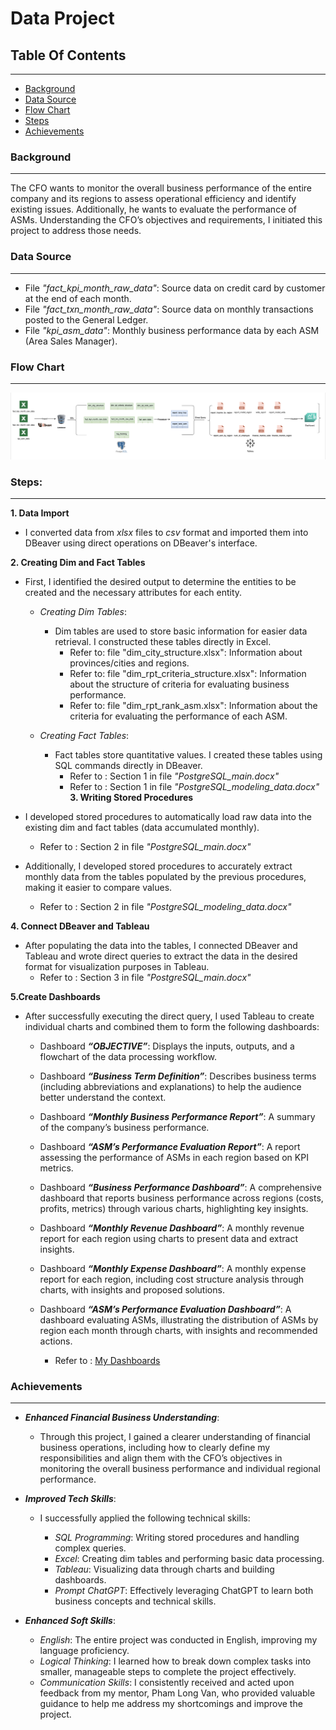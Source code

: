 # Data Project
## Table Of Contents 
---
- [Background](#background)
- [Data Source](#data-source)
- [Flow Chart](#flow-chart)
- [Steps](#steps)
- [Achievements](#achievements)


### Background
--- 
The CFO wants to monitor the overall business performance of the entire company and its regions to assess operational efficiency and identify existing issues. Additionally, he wants to evaluate the performance of ASMs.
Understanding the CFO’s objectives and requirements, I initiated this project to address those needs.

### Data Source
---
- File *"fact_kpi_month_raw_data"*: Source data on credit card by customer at the end of each month.
- File *"fact_txn_month_raw_data"*: Source data on monthly transactions posted to the General Ledger.
- File *"kpi_asm_data"*: Monthly business performance data by each ASM (Area Sales Manager).

### Flow Chart 
---
![image_alt](https://github.com/pklinh29/Data-Project-/blob/01d7d7a48f6567a7f8d475ea6fcde100c8d21487/A%CC%89nh%20ma%CC%80n%20hi%CC%80nh%202025-05-11%20lu%CC%81c%2011.06.45.png)
    
### Steps:
---
**1. Data Import**
- I converted data from *xlsx* files to *csv* format and imported them into DBeaver using direct operations on DBeaver's interface.

**2. Creating Dim and Fact Tables**
- First, I identified the desired output to determine the entities to be created and the necessary attributes for each entity.
  - *Creating Dim Tables*:
      - Dim tables are used to store basic information for easier data retrieval. I constructed these tables directly in Excel.
        - Refer to: file "dim_city_structure.xlsx": Information about provinces/cities and regions.
        - Refer to: file "dim_rpt_criteria_structure.xlsx": Information about the structure of criteria for evaluating business performance.
        - Refer to: file "dim_rpt_rank_asm.xlsx": Information about the criteria for evaluating the performance of each ASM.
          
  - *Creating Fact Tables*:
      - Fact tables store quantitative values. I created these tables using SQL commands directly in DBeaver.
        - Refer to : Section 1 in file *"PostgreSQL_main.docx"*
        - Refer to : Section 1 in file *"PostgreSQL_modeling_data.docx"*        
**3. Writing Stored Procedures**
- I developed stored procedures to automatically load raw data into the existing dim and fact tables (data accumulated monthly). 
  - Refer to : Section 2 in file *"PostgreSQL_main.docx"*
 
- Additionally, I developed stored procedures to accurately extract monthly data from the tables populated by the previous procedures, making it easier to compare values.
  - Refer to : Section 2 in file *"PostgreSQL_modeling_data.docx"*
    
**4. Connect DBeaver and Tableau**
- After populating the data into the tables, I connected DBeaver and Tableau and wrote direct queries to extract the data in the desired format for visualization purposes in Tableau.
  - Refer to : Section 3 in file *"PostgreSQL_main.docx"*

**5.Create Dashboards**

  - After successfully executing the direct query, I used Tableau to create individual charts and combined them to form the following    dashboards:

    - Dashboard ***“OBJECTIVE”***: Displays the inputs, outputs, and a flowchart of the data processing workflow.
    - Dashboard ***“Business Term Definition”***: Describes business terms (including abbreviations and explanations) to help the audience better understand the context.
    - Dashboard ***“Monthly Business Performance Report”***: A summary of the company’s business performance.
    - Dashboard ***“ASM’s Performance Evaluation Report”***: A report assessing the performance of ASMs in each region based on KPI metrics.
    - Dashboard ***“Business Performance Dashboard”***: A comprehensive dashboard that reports business performance across regions (costs, profits, metrics) through various charts, highlighting key insights.
    - Dashboard ***“Monthly Revenue Dashboard”***: A monthly revenue report for each region using charts to present data and extract insights.
    - Dashboard ***“Monthly Expense Dashboard”***: A monthly expense report for each region, including cost structure analysis through charts, with insights and proposed solutions.
    - Dashboard ***“ASM’s Performance Evaluation Dashboard”***: A dashboard evaluating ASMs, illustrating the distribution of ASMs by region each month through charts, with insights and recommended actions.
            

       - Refer to : [My Dashboards](https://public.tableau.com/shared/TCDPPZMWY?:display_count=n&:origin=viz_share_link)

### Achievements
---
- ***Enhanced Financial Business Understanding***:
    - Through this project, I gained a clearer understanding of financial business operations, including how to clearly define my responsibilities and align them with the CFO’s objectives in monitoring the overall business performance and individual regional performance.

- ***Improved Tech Skills***:
    - I successfully applied the following technical skills:

        + *SQL Programming*: Writing stored procedures and handling complex queries.
        + *Excel*: Creating dim tables and performing basic data processing.
        + *Tableau*: Visualizing data through charts and building dashboards.
        + *Prompt ChatGPT*: Effectively leveraging ChatGPT to learn both business concepts and technical skills.
- ***Enhanced Soft Skills***:

    - *English*: The entire project was conducted in English, improving my language proficiency.
    - *Logical Thinking*: I learned how to break down complex tasks into smaller, manageable steps to complete the project effectively.
    - *Communication Skills*: I consistently received and acted upon feedback from my mentor, Pham Long Van, who provided valuable guidance to help me address my shortcomings and improve the project.


